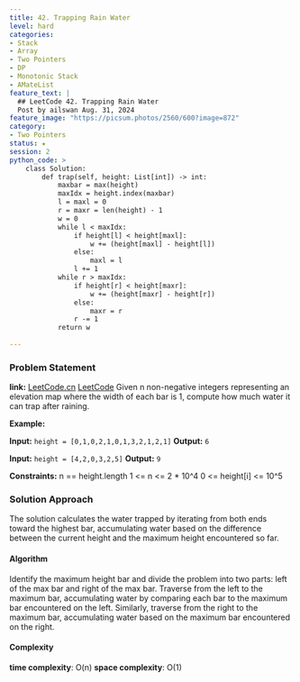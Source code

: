 ```yaml
---
title: 42. Trapping Rain Water
level: hard
categories:
- Stack
- Array
- Two Pointers
- DP
- Monotonic Stack
- AMateList
feature_text: |
  ## LeetCode 42. Trapping Rain Water
  Post by ailswan Aug. 31, 2024
feature_image: "https://picsum.photos/2560/600?image=872"
category:
- Two Pointers
status: ★
session: 2
python_code: >
    class Solution:
        def trap(self, height: List[int]) -> int:
            maxbar = max(height)
            maxIdx = height.index(maxbar)
            l = maxl = 0
            r = maxr = len(height) - 1
            w = 0
            while l < maxIdx:
                if height[l] < height[maxl]:
                    w += (height[maxl] - height[l])
                else:
                    maxl = l 
                l += 1
            while r > maxIdx:
                if height[r] < height[maxr]:
                    w += (height[maxr] - height[r])
                else:
                    maxr = r 
                r -= 1
            return w 
        
---
```


### Problem Statement
**link:**
[LeetCode.cn](https://leetcode.cn/problems/trapping-rain-water/)
[LeetCode](https://leetcode.com/trapping-rain-water/)
Given n non-negative integers representing an elevation map where the width of each bar is 1, compute how much water it can trap after raining.

**Example:**

**Input:** `height = [0,1,0,2,1,0,1,3,2,1,2,1]`
**Output:** `6`

**Input:** `height = [4,2,0,3,2,5]`
**Output:** `9`

**Constraints:**
n == height.length
1 <= n <= 2 * 10^4
0 <= height[i] <= 10^5

### Solution Approach
The solution calculates the water trapped by iterating from both ends toward the highest bar, accumulating water based on the difference between the current height and the maximum height encountered so far.

#### Algorithm
Identify the maximum height bar and divide the problem into two parts: left of the max bar and right of the max bar.
Traverse from the left to the maximum bar, accumulating water by comparing each bar to the maximum bar encountered on the left.
Similarly, traverse from the right to the maximum bar, accumulating water based on the maximum bar encountered on the right.

#### Complexity
 **time complexity**: O(n)
 **space complexity**: O(1)